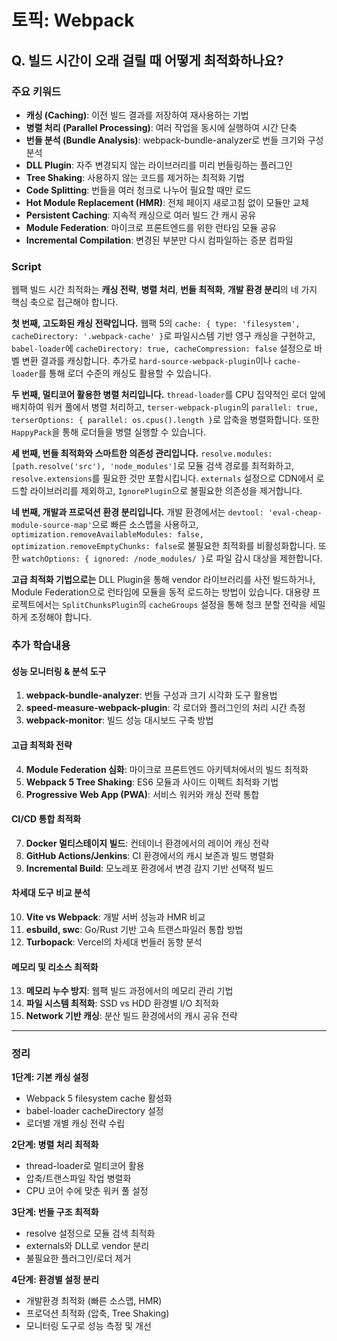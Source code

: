 # 토픽: Webpack

## Q. 빌드 시간이 오래 걸릴 때 어떻게 최적화하나요?

### 주요 키워드

- **캐싱 (Caching)**: 이전 빌드 결과를 저장하여 재사용하는 기법
- **병렬 처리 (Parallel Processing)**: 여러 작업을 동시에 실행하여 시간 단축
- **번들 분석 (Bundle Analysis)**: webpack-bundle-analyzer로 번들 크기와 구성 분석
- **DLL Plugin**: 자주 변경되지 않는 라이브러리를 미리 번들링하는 플러그인
- **Tree Shaking**: 사용하지 않는 코드를 제거하는 최적화 기법
- **Code Splitting**: 번들을 여러 청크로 나누어 필요할 때만 로드
- **Hot Module Replacement (HMR)**: 전체 페이지 새로고침 없이 모듈만 교체
- **Persistent Caching**: 지속적 캐싱으로 여러 빌드 간 캐시 공유
- **Module Federation**: 마이크로 프론트엔드를 위한 런타임 모듈 공유
- **Incremental Compilation**: 변경된 부분만 다시 컴파일하는 증분 컴파일

### Script

웹팩 빌드 시간 최적화는 **캐싱 전략**, **병렬 처리**, **번들 최적화**, **개발 환경 분리**의 네 가지 핵심 축으로 접근해야 합니다.

**첫 번째, 고도화된 캐싱 전략입니다.** 웹팩 5의 `cache: { type: 'filesystem', cacheDirectory: '.webpack-cache' }`로 파일시스템 기반 영구 캐싱을 구현하고, `babel-loader`에 `cacheDirectory: true, cacheCompression: false` 설정으로 바벨 변환 결과를 캐싱합니다. 추가로 `hard-source-webpack-plugin`이나 `cache-loader`를 통해 로더 수준의 캐싱도 활용할 수 있습니다.

**두 번째, 멀티코어 활용한 병렬 처리입니다.** `thread-loader`를 CPU 집약적인 로더 앞에 배치하여 워커 풀에서 병렬 처리하고, `terser-webpack-plugin`의 `parallel: true, terserOptions: { parallel: os.cpus().length }`로 압축을 병렬화합니다. 또한 `HappyPack`을 통해 로더들을 병렬 실행할 수 있습니다.

**세 번째, 번들 최적화와 스마트한 의존성 관리입니다.** `resolve.modules: [path.resolve('src'), 'node_modules']`로 모듈 검색 경로를 최적화하고, `resolve.extensions`를 필요한 것만 포함시킵니다. `externals` 설정으로 CDN에서 로드할 라이브러리를 제외하고, `IgnorePlugin`으로 불필요한 의존성을 제거합니다.

**네 번째, 개발과 프로덕션 환경 분리입니다.** 개발 환경에서는 `devtool: 'eval-cheap-module-source-map'`으로 빠른 소스맵을 사용하고, `optimization.removeAvailableModules: false, optimization.removeEmptyChunks: false`로 불필요한 최적화를 비활성화합니다. 또한 `watchOptions: { ignored: /node_modules/ }`로 파일 감시 대상을 제한합니다.

**고급 최적화 기법으로는** DLL Plugin을 통해 vendor 라이브러리를 사전 빌드하거나, Module Federation으로 런타임에 모듈을 동적 로드하는 방법이 있습니다. 대용량 프로젝트에서는 `SplitChunksPlugin`의 `cacheGroups` 설정을 통해 청크 분할 전략을 세밀하게 조정해야 합니다.

### 추가 학습내용

#### **성능 모니터링 & 분석 도구**

1. **webpack-bundle-analyzer**: 번들 구성과 크기 시각화 도구 활용법
2. **speed-measure-webpack-plugin**: 각 로더와 플러그인의 처리 시간 측정
3. **webpack-monitor**: 빌드 성능 대시보드 구축 방법

#### **고급 최적화 전략**

4. **Module Federation 심화**: 마이크로 프론트엔드 아키텍처에서의 빌드 최적화
5. **Webpack 5 Tree Shaking**: ES6 모듈과 사이드 이펙트 최적화 기법
6. **Progressive Web App (PWA)**: 서비스 워커와 캐싱 전략 통합

#### **CI/CD 통합 최적화**

7. **Docker 멀티스테이지 빌드**: 컨테이너 환경에서의 레이어 캐싱 전략
8. **GitHub Actions/Jenkins**: CI 환경에서의 캐시 보존과 빌드 병렬화
9. **Incremental Build**: 모노레포 환경에서 변경 감지 기반 선택적 빌드

#### **차세대 도구 비교 분석**

10. **Vite vs Webpack**: 개발 서버 성능과 HMR 비교
11. **esbuild, swc**: Go/Rust 기반 고속 트랜스파일러 통합 방법
12. **Turbopack**: Vercel의 차세대 번들러 동향 분석

#### **메모리 및 리소스 최적화**

13. **메모리 누수 방지**: 웹팩 빌드 과정에서의 메모리 관리 기법
14. **파일 시스템 최적화**: SSD vs HDD 환경별 I/O 최적화
15. **Network 기반 캐싱**: 분산 빌드 환경에서의 캐시 공유 전략

---

### 정리

**1단계: 기본 캐싱 설정**

- Webpack 5 filesystem cache 활성화
- babel-loader cacheDirectory 설정
- 로더별 개별 캐싱 전략 수립

**2단계: 병렬 처리 최적화**

- thread-loader로 멀티코어 활용
- 압축/트랜스파일 작업 병렬화
- CPU 코어 수에 맞춘 워커 풀 설정

**3단계: 번들 구조 최적화**

- resolve 설정으로 모듈 검색 최적화
- externals와 DLL로 vendor 분리
- 불필요한 플러그인/로더 제거

**4단계: 환경별 설정 분리**

- 개발환경 최적화 (빠른 소스맵, HMR)
- 프로덕션 최적화 (압축, Tree Shaking)
- 모니터링 도구로 성능 측정 및 개선
